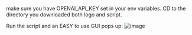 make sure you have OPENAI_API_KEY set in your env variables.
CD to the directory you downloaded both logo and script.

Run the script and an EASY to use GUI pops up:
![image](https://github.com/Drlordbasil/AutoProgrammingAITeamGUIbased/assets/126736516/52757749-327f-4b25-bf45-4d81645ca6c3)
